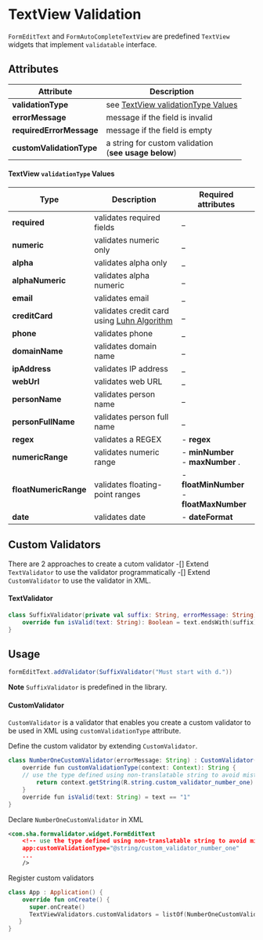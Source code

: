 TextView Validation
===================
`FormEditText` and `FormAutoCompleteTextView` are predefined `TextView` widgets that implement `validatable` interface.

## Attributes

| **Attribute** | **Description** |
| -----------------         | --------------------------------------------------------- |
| **validationType**        | see [TextView validationType Values](#textview-validationtype-values)|
| **errorMessage**          | message if the field is invalid                           |
| **requiredErrorMessage**  | message if the field is empty                             |
| **customValidationType**  | a string for custom validation <br> (**see usage below**) |


#### TextView `validationType` Values

| **Type** | **Description** | **Required attributes** |
| ---------------------- | ----------------------------- | ----------------------------------------------- |
| **required**           | validates required fields     |  _                                              |
| **numeric**            | validates numeric only        |  _                                              |
| **alpha**              | validates alpha only          |  _                                              |
| **alphaNumeric**       | validates alpha numeric       |  _                                              |
| **email**              | validates email               |  _                                              |
| **creditCard**         | validates credit card <br> using [Luhn Algorithm](http://en.wikipedia.org/wiki/Luhn_algorithm)                                                            | _                                               |
| **phone**              | validates phone               |  _                                              |
| **domainName**         | validates domain name         |  _                                              |
| **ipAddress**          | validates IP address          |  _                                              |
| **webUrl**             | validates web URL             |  _                                              |
| **personName**         | validates person name         |  _                                              |
| **personFullName**     | validates person full name    |  _                                              |
| **regex**              | validates a REGEX             | - **regex**                                     |
| **numericRange**       | validates numeric range       | - **minNumber** <br> - **maxNumber** .          |
| **floatNumericRange**  | validates floating-point ranges | - **floatMinNumber** <br> - **floatMaxNumber**|
| **date**  | validates date                             | - **dateFormat**                                |

## Custom Validators
There are 2 approaches to create a cutom validator
-[] Extend `TextValidator` to use the validator programmatically
-[] Extend `CustomValidator` to use the validator in XML.

#### TextValidator

```kotlin
class SuffixValidator(private val suffix: String, errorMessage: String) : TextValidator(errorMessage) {
    override fun isValid(text: String): Boolean = text.endsWith(suffix)
}
```
## Usage

```java
formEditText.addValidator(SuffixValidator("Must start with d."))
```
**Note** `SuffixValidator` is predefined in the library. 

#### CustomValidator
`CustomValidator` is a validator that enables you create a custom validator to be used in XML using `customValidationType` attribute.

Define the custom validator by extending `CustomValidator`.

```java
class NumberOneCustomValidator(errorMessage: String) : CustomValidator(errorMessage) {
    override fun customValidationType(context: Context): String {
    // use the type defined using non-translatable string to avoid mistakes
        return context.getString(R.string.custom_validator_number_one)
    }
    override fun isValid(text: String) = text == "1"
}
```

Declare `NumberOneCustomValidator` in XML

```xml
<com.sha.formvalidator.widget.FormEditText
    <!-- use the type defined using non-translatable string to avoid mistakes  -->
    app:customValidationType="@string/custom_validator_number_one" 
    ...
    />
```

Register custom validators

```kotlin
class App : Application() {
    override fun onCreate() {
      super.onCreate()
      TextViewValidators.customValidators = listOf(NumberOneCustomValidator("Value doesn't equal 1"))
   }
}
```


